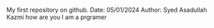 My first repository on github.
Date: 05/01/2024
Author: Syed Asadullah Kazmi
how are you
I am a prgramer

